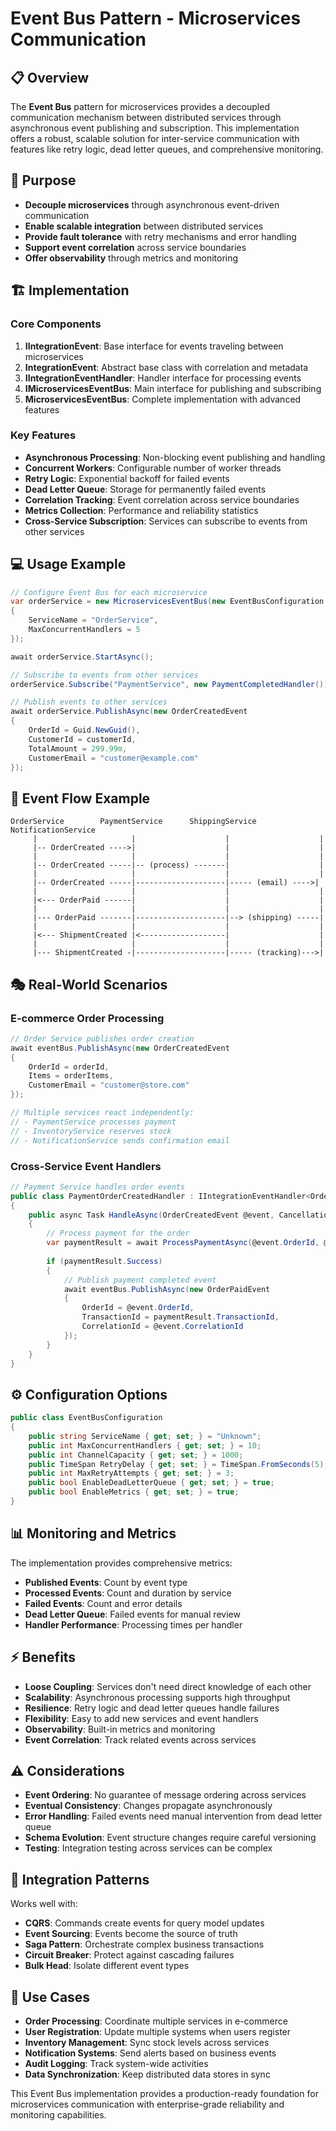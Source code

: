 # Event Bus Pattern - Microservices Communication

## 📋 Overview

The **Event Bus** pattern for microservices provides a decoupled communication mechanism between distributed services through asynchronous event publishing and subscription. This implementation offers a robust, scalable solution for inter-service communication with features like retry logic, dead letter queues, and comprehensive monitoring.

## 🎯 Purpose

- **Decouple microservices** through asynchronous event-driven communication
- **Enable scalable integration** between distributed services
- **Provide fault tolerance** with retry mechanisms and error handling
- **Support event correlation** across service boundaries
- **Offer observability** through metrics and monitoring

## 🏗️ Implementation

### Core Components

1. **IIntegrationEvent**: Base interface for events traveling between microservices
2. **IntegrationEvent**: Abstract base class with correlation and metadata
3. **IIntegrationEventHandler**: Handler interface for processing events
4. **IMicroservicesEventBus**: Main interface for publishing and subscribing
5. **MicroservicesEventBus**: Complete implementation with advanced features

### Key Features

- **Asynchronous Processing**: Non-blocking event publishing and handling
- **Concurrent Workers**: Configurable number of worker threads
- **Retry Logic**: Exponential backoff for failed events
- **Dead Letter Queue**: Storage for permanently failed events
- **Correlation Tracking**: Event correlation across service boundaries
- **Metrics Collection**: Performance and reliability statistics
- **Cross-Service Subscription**: Services can subscribe to events from other services

## 💻 Usage Example

```csharp
// Configure Event Bus for each microservice
var orderService = new MicroservicesEventBus(new EventBusConfiguration 
{ 
    ServiceName = "OrderService",
    MaxConcurrentHandlers = 5
});

await orderService.StartAsync();

// Subscribe to events from other services
orderService.Subscribe("PaymentService", new PaymentCompletedHandler());

// Publish events to other services
await orderService.PublishAsync(new OrderCreatedEvent
{
    OrderId = Guid.NewGuid(),
    CustomerId = customerId,
    TotalAmount = 299.99m,
    CustomerEmail = "customer@example.com"
});
```

## 🔄 Event Flow Example

```
OrderService        PaymentService      ShippingService     NotificationService
     |                     |                    |                    |
     |-- OrderCreated ---->|                    |                    |
     |                     |                    |                    |
     |-- OrderCreated -----|-- (process) -------|                    |
     |                     |                    |                    |
     |-- OrderCreated -----|--------------------|----- (email) ---->|
     |                     |                    |                    |
     |<--- OrderPaid ------|                    |                    |
     |                     |                    |                    |
     |--- OrderPaid -------|--------------------|--> (shipping) -----|
     |                     |                    |                    |
     |<--- ShipmentCreated |<-------------------|                    |
     |                     |                    |                    |
     |--- ShipmentCreated -|--------------------|----- (tracking)--->|
```

## 🎭 Real-World Scenarios

### E-commerce Order Processing
```csharp
// Order Service publishes order creation
await eventBus.PublishAsync(new OrderCreatedEvent
{
    OrderId = orderId,
    Items = orderItems,
    CustomerEmail = "customer@store.com"
});

// Multiple services react independently:
// - PaymentService processes payment
// - InventoryService reserves stock  
// - NotificationService sends confirmation email
```

### Cross-Service Event Handlers
```csharp
// Payment Service handles order events
public class PaymentOrderCreatedHandler : IIntegrationEventHandler<OrderCreatedEvent>
{
    public async Task HandleAsync(OrderCreatedEvent @event, CancellationToken cancellationToken)
    {
        // Process payment for the order
        var paymentResult = await ProcessPaymentAsync(@event.OrderId, @event.TotalAmount);
        
        if (paymentResult.Success)
        {
            // Publish payment completed event
            await eventBus.PublishAsync(new OrderPaidEvent
            {
                OrderId = @event.OrderId,
                TransactionId = paymentResult.TransactionId,
                CorrelationId = @event.CorrelationId
            });
        }
    }
}
```

## ⚙️ Configuration Options

```csharp
public class EventBusConfiguration
{
    public string ServiceName { get; set; } = "Unknown";
    public int MaxConcurrentHandlers { get; set; } = 10;
    public int ChannelCapacity { get; set; } = 1000;
    public TimeSpan RetryDelay { get; set; } = TimeSpan.FromSeconds(5);
    public int MaxRetryAttempts { get; set; } = 3;
    public bool EnableDeadLetterQueue { get; set; } = true;
    public bool EnableMetrics { get; set; } = true;
}
```

## 📊 Monitoring and Metrics

The implementation provides comprehensive metrics:

- **Published Events**: Count by event type
- **Processed Events**: Count and duration by service
- **Failed Events**: Count and error details
- **Dead Letter Queue**: Failed events for manual review
- **Handler Performance**: Processing times per handler

## ⚡ Benefits

- **Loose Coupling**: Services don't need direct knowledge of each other
- **Scalability**: Asynchronous processing supports high throughput
- **Resilience**: Retry logic and dead letter queues handle failures
- **Flexibility**: Easy to add new services and event handlers
- **Observability**: Built-in metrics and monitoring
- **Event Correlation**: Track related events across services

## ⚠️ Considerations

- **Event Ordering**: No guarantee of message ordering across services
- **Eventual Consistency**: Changes propagate asynchronously
- **Error Handling**: Failed events need manual intervention from dead letter queue
- **Schema Evolution**: Event structure changes require careful versioning
- **Testing**: Integration testing across services can be complex

## 🔄 Integration Patterns

Works well with:
- **CQRS**: Commands create events for query model updates
- **Event Sourcing**: Events become the source of truth
- **Saga Pattern**: Orchestrate complex business transactions
- **Circuit Breaker**: Protect against cascading failures
- **Bulk Head**: Isolate different event types

## 🎯 Use Cases

- **Order Processing**: Coordinate multiple services in e-commerce
- **User Registration**: Update multiple systems when users register  
- **Inventory Management**: Sync stock levels across services
- **Notification Systems**: Send alerts based on business events
- **Audit Logging**: Track system-wide activities
- **Data Synchronization**: Keep distributed data stores in sync

This Event Bus implementation provides a production-ready foundation for microservices communication with enterprise-grade reliability and monitoring capabilities.
